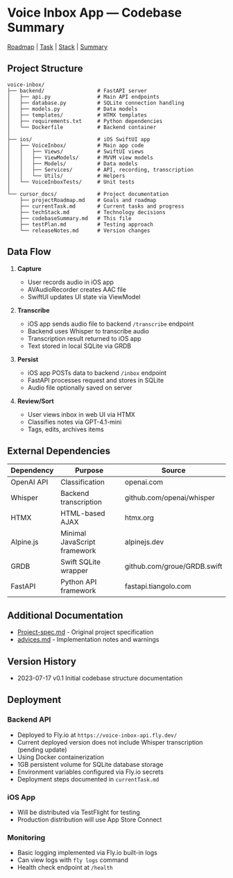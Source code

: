 # Voice Inbox App — Codebase Summary

[Roadmap](projectRoadmap.md) | [Task](currentTask.md) | [Stack](techStack.md) | [Summary](codebaseSummary.md)

## Project Structure

```
voice-inbox/
├── backend/                 # FastAPI server
│   ├── api.py               # Main API endpoints
│   ├── database.py          # SQLite connection handling
│   ├── models.py            # Data models
│   ├── templates/           # HTMX templates
│   ├── requirements.txt     # Python dependencies
│   └── Dockerfile           # Backend container
│
├── ios/                     # iOS SwiftUI app
│   ├── VoiceInbox/          # Main app code
│   │   ├── Views/           # SwiftUI views
│   │   ├── ViewModels/      # MVVM view models
│   │   ├── Models/          # Data models
│   │   ├── Services/        # API, recording, transcription
│   │   └── Utils/           # Helpers
│   └── VoiceInboxTests/     # Unit tests
│
└── cursor_docs/             # Project documentation
    ├── projectRoadmap.md    # Goals and roadmap
    ├── currentTask.md       # Current tasks and progress
    ├── techStack.md         # Technology decisions
    ├── codebaseSummary.md   # This file
    ├── testPlan.md          # Testing approach
    └── releaseNotes.md      # Version changes
```

## Data Flow

1. **Capture**
   - User records audio in iOS app
   - AVAudioRecorder creates AAC file
   - SwiftUI updates UI state via ViewModel

2. **Transcribe**
   - iOS app sends audio file to backend `/transcribe` endpoint
   - Backend uses Whisper to transcribe audio
   - Transcription result returned to iOS app
   - Text stored in local SQLite via GRDB

3. **Persist**
   - iOS app POSTs data to backend `/inbox` endpoint
   - FastAPI processes request and stores in SQLite
   - Audio file optionally saved on server

4. **Review/Sort**
   - User views inbox in web UI via HTMX
   - Classifies notes via GPT-4.1-mini
   - Tags, edits, archives items

## External Dependencies

| Dependency | Purpose | Source |
|------------|---------|--------|
| OpenAI API | Classification | openai.com |
| Whisper | Backend transcription | github.com/openai/whisper |
| HTMX | HTML-based AJAX | htmx.org |
| Alpine.js | Minimal JavaScript framework | alpinejs.dev |
| GRDB | Swift SQLite wrapper | github.com/groue/GRDB.swift |
| FastAPI | Python API framework | fastapi.tiangolo.com |

## Additional Documentation

- [Project-spec.md](Project-spec.md) - Original project specification
- [advices.md](advices.md) - Implementation notes and warnings

## Version History
- 2023-07-17  v0.1  Initial codebase structure documentation 

## Deployment

### Backend API
- Deployed to Fly.io at `https://voice-inbox-api.fly.dev/`
- Current deployed version does not include Whisper transcription (pending update)
- Using Docker containerization
- 1GB persistent volume for SQLite database storage
- Environment variables configured via Fly.io secrets
- Deployment steps documented in `currentTask.md`

### iOS App
- Will be distributed via TestFlight for testing
- Production distribution will use App Store Connect

### Monitoring
- Basic logging implemented via Fly.io built-in logs
- Can view logs with `fly logs` command
- Health check endpoint at `/health` 